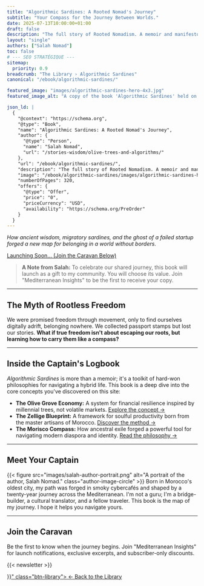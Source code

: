 ```yaml
---
title: "Algorithmic Sardines: A Rooted Nomad's Journey"
subtitle: "Your Compass for the Journey Between Worlds."
date: 2025-07-13T10:00:00+01:00
draft: false
description: "The full story of Rooted Nomadism. A memoir and manifesto for finding home in perpetual motion. Join the caravan to be notified of the launch."
layout: "single"
authors: ["Salah Nomad"]
toc: false
# --- SEO STRATÉGIQUE ---
sitemap:
  priority: 0.9
breadcrumb: "The Library › Algorithmic Sardines"
canonical: "/ebook/algorithmic-sardines/"

featured_image: "images/algorithmic-sardines-hero-4x3.jpg"
featured_image_alt: "A copy of the book 'Algorithmic Sardines' held on a ferry, with the sea wake in the background, symbolizing a journey between worlds."

json_ld: |
  {
    "@context": "https://schema.org",
    "@type": "Book",
    "name": "Algorithmic Sardines: A Rooted Nomad's Journey",
    "author": {
      "@type": "Person",
      "name": "Salah Nomad",
      "url": "/stories-wisdom/olive-trees-and-algorithms/"
    },
    "url": "/ebook/algorithmic-sardines/",
    "description": "The full story of Rooted Nomadism. A memoir and manifesto for finding home in perpetual motion.",
    "image": "/ebook/algorithmic-sardines/images/algorithmic-sardines-hero-4x3.jpg",
    "numberOfPages": 320,
    "offers": {
      "@type": "Offer",
      "price": "0",
      "priceCurrency": "USD",
      "availability": "https://schema.org/PreOrder"
    }
  }
---
```


<!-- SECTION HÉROS -->
_How ancient wisdom, migratory sardines, and the ghost of a failed startup forged a new map for belonging in a world without borders._

<!-- BOUTON DÉSACTIVÉ DE PRÉ-LANCEMENT STYLISÉ -->
<a href="#" class="cta-button disabled footer-widget-button" aria-disabled="true">
  <span>Launching Soon... (Join the Caravan Below)</span>
</a>

> **A Note from Salah:** To celebrate our shared journey, this book will launch as a gift to my community. You will choose its value. Join "Mediterranean Insights" to be the first to receive your copy.

---

<!-- SECTION PROMESSE -->
## The Myth of Rootless Freedom
We were promised freedom through movement, only to find ourselves digitally adrift, belonging nowhere. We collected passport stamps but lost our stories. **What if true freedom isn't about escaping our roots, but learning how to carry them like a compass?**

---

<!-- SECTION CONTENU DU LIVRE -->
## Inside the Captain's Logbook
*Algorithmic Sardines* is more than a memoir; it's a toolkit of hard-won philosophies for navigating a hybrid life. This book is a deep dive into the core concepts you've discovered on this site:

*   **The Olive Grove Economy:** A system for financial resilience inspired by millennial trees, not volatile markets. [Explore the concept &rarr;](/money-freedom/olive-grove-economy/)
*   **The Zellige Blueprint:** A framework for soulful productivity born from the master artisans of Morocco. [Discover the method &rarr;](/work-productivity/zellige-blueprint/)
*   **The Morisco Compass:** How ancestral exile forged a powerful tool for navigating modern diaspora and identity. [Read the philosophy &rarr;](/stories-wisdom/morisco-compass/)

---

<!-- SECTION AUTEUR -->
## Meet Your Captain
{{< figure src="images/salah-author-portrait.png" alt="A portrait of the author, Salah Nomad." class="author-image-circle" >}}
Born in Morocco's oldest city, my path was forged in smoky cybercafés and shaped by a twenty-year journey across the Mediterranean. I'm not a guru; I'm a bridge-builder, a cultural translator, and a fellow traveler. This book is the map of my journey. I hope it helps you navigate yours.

---

<!-- CTA PRINCIPAL : NEWSLETTER -->
## Join the Caravan
Be the first to know when the journey begins. Join "Mediterranean Insights" for launch notifications, exclusive excerpts, and subscriber-only discounts.

{{< newsletter >}}

<div class="back-to-library">
  <a href="{{< relref "/ebook" >}}" class="btn-library">
    &larr; Back to the Library
  </a>
</div>